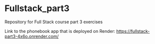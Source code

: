 # Fullstack_part3

Repository for Full Stack course part 3 exercises

Link to the phonebook app that is deployed on Render: https://fullstack-part3-4x6o.onrender.com/
